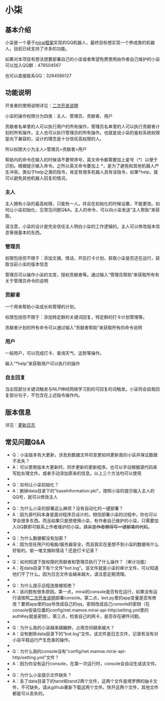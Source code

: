 # 小柒

## 基本介绍

小柒是一个基于[mirai框架](https://github.com/mamoe/mirai)实现的QQ机器人，最终目标想实现一个养成类的机器人。目前已经支持了许多的功能。

如果对本项目有想法想要部署自己的小柒或者希望免费使用由作者自己维护的小柒可以加入QQ群：479504567

也可以直接联系QQ：3284586127

## 功能说明

开发者的使用说明详见：[二次开发说明](https://github.com/Moyulingjiu/QQbot/blob/master/using.md)

小柒的操作权限分为四类：主人、管理员、贡献者、用户

贡献者名单里的人可以执行用户的所有操作，管理员名单里的人可以执行贡献者计划的所有操作，主人也可以执行管理员的所有操作。也就是说小柒的鉴权系统权限是向下兼容的，设计的理念是十分信任高权限的人。

所以权限大小为主人>管理员>贡献者>用户

帮助内的命令在输入的时候请不要带序号，英文命令都需要加上星号（\*）以便于识别。根据提示输入命令。之所以英文命令要加上 \*，是为了避免和其他机器人产生冲突。类似于help之类的指令，肯定有很多机器人具有该指令，如果\*help，就可以避免其他机器人回复的情况。

### 主人

主人拥有小柒的最高权限，只能有一人。并且在初始化的时候设置，不能更改。如何让小柒初始化，见常见问题Q&A。主人的命令，可以向小柒发送“主人帮助”来获取。

请注意，小柒的设计是完全信任主人明白小柒的工作逻辑的。主人可以修改版本信息等很基本的东西。

### 管理员

权限包括但不限于：添加文摘、情话，开启打卡计划，获取小柒是否还在运行，获取当前小柒的版本信息

管理员可以操作小柒的文库，授权贡献者等。通过输入“管理员帮助”来获取所有有关于管理员命令的说明

### 贡献者

一个用来帮助小柒成长和管理的计划。

权限包括但不限于：添加特定群的关键词回复，特定群的打卡计划管理等。

贡献者计划的所有命令可以通过输入“贡献者帮助”来获取所有的命令说明

### 用户

一般用户，可以完成打卡、查询天气、运势等操作。

输入“*help”来获取用户可以执行的操作

### 自主回复

当出现部分关键词触发与NLP神经网络学习到的可回复的词触发。小柒将会自我回复部分句子，不包含在上述指令操作内。

## 版本信息

详见：[更新日志](https://github.com/Moyulingjiu/QQbot/blob/master/version.md)



## 常见问题Q&A

* Q：小柒版本有大更新，涉及到数据文件的变更如何更新我的小柒并保证数据不丢失？
* A：可以使用版本大更新时，同步更新的更新程序。也可以手动根据源代码来写批处理文件。或者手动添加原来的信息。以上三个方法均可以使用
*  
* Q：如何让小柒初始化？
* A：删掉data目录下的"baseInformation.pkl"。按照小柒的提示输入主人的QQ号，就可以修改主人
*  
* Q：为什么小柒的部署这么麻烦？没有自动化的一键部署？
* A：因为源代码本身是面对程序员设计的。相信部署小柒的过程中，你也可以学会很多东西。而且如果只是想使用小柒，有作者自己维护的小柒，只需要加入QQ群即可联系上作者维护的小柒。~~其实是作者懒得写一键部署的代码~~。
*  
* Q：为什么数据都没有加密？
* A：因为信任用户的电脑/服务器安全，而且我实在是想不到小柒的数据有什么好偷的。偷一堆文摘和情话？还是打卡记录？
*  
* Q：如何知道下放权限的贡献者和管理员执行了什么操作？（审计功能）
* A：在data目录下有个文件"bot.log"。该文件就是小柒的审计文件，可以知道他们干了什么。因为日志文件会越来越大，请注意定期清理。
*  
* Q：为什么提示远程连接被拒绝？
* A：该问题有很多原因。第一点，mirai的console是否有在运行，如果没有运行请按照[二次开发说明](https://github.com/Moyulingjiu/QQbot/blob/master/using.md)部署console。第二点，bot.py里的app变量是否有修改？要把app里的qq号改成自己的qq，密钥改成自己console的密钥（在console安装位置的config/net.mamoe.mirai-api-http/setting.yml里的authKey就是密钥）。第三点，检查自己的网卡，是否存在硬件问题。
*  
* Q：为什么我的小柒越来越臃肿，占用空间越来越大？
* A：没有删除data目录下的“bot.log”文件。该文件是日志文件，记录有没有对小柒平稳运行产生危害的操作。
*  
* Q：为什么我的console没有“config/net.mamoe.mirai-api-http/setting.yml”文件？
* A：因为你没有运行console，在第一次运行时，console会自动生成该文件。
*  
* Q：为什么小柒提示文件缺失？
* A：丢了data目录下的tarot和tarot2两个文件，这两个文件是塔罗牌的抽卡文件，不可缺失，请从github重新下载这两个文件。除开这两个文件，其他文件都是可以丢失的。

